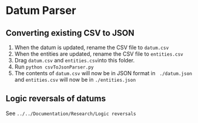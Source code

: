 
# Datum Parser

## Converting existing CSV to JSON

1. When the datum is updated, rename the CSV file to ``` datum.csv ``` 
2. When the entities are updated, rename the CSV file to ``` entities.csv ```
2. Drag ``` datum.csv ```  and ``` entities.csv ```into this folder.
3. Run ``` python csvToJsonParser.py ```
4. The contents of ``` datum.csv ``` will now be in JSON format in ``` ./datum.json``` and ``` entities.csv ``` will now be in ```./entities.json```

## Logic reversals of datums
See ``` ../../Documentation/Research/Logic reversals ```
